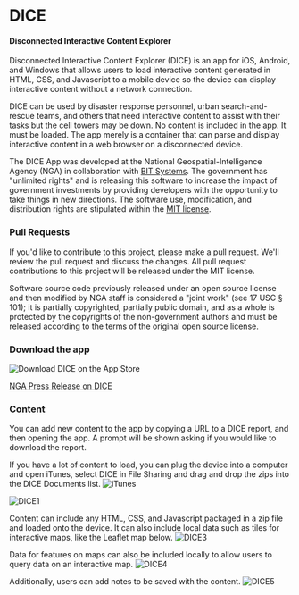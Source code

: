 # DICE

#### Disconnected Interactive Content Explorer ####

Disconnected Interactive Content Explorer (DICE) is an app for iOS, Android, and Windows that allows users to load interactive content generated in HTML, CSS, and Javascript to a mobile device so the device can display interactive content without a network connection.

DICE can be used by disaster response personnel, urban search-and-rescue teams, and others that need interactive content to assist with their tasks but the cell towers may be down.  No content is included in the app.  It must be loaded.  The app merely is a container that can parse and display interactive content in a web browser on a disconnected device.

The DICE App was developed at the National Geospatial-Intelligence Agency (NGA) in collaboration with [BIT Systems](https://www.bit-sys.com/index.jsp). The government has "unlimited rights" and is releasing this software to increase the impact of government investments by providing developers with the opportunity to take things in new directions. The software use, modification, and distribution rights are stipulated within the [MIT license](http://choosealicense.com/licenses/mit/).

### Pull Requests ###
If you'd like to contribute to this project, please make a pull request. We'll review the pull request and discuss the changes. All pull request contributions to this project will be released under the MIT license.

Software source code previously released under an open source license and then modified by NGA staff is considered a "joint work" (see 17 USC § 101); it is partially copyrighted, partially public domain, and as a whole is protected by the copyrights of the non-government authors and must be released according to the terms of the original open source license.

### Download the app
![Download DICE on the App Store](https://itunes.apple.com/us/app/disconnected-interactive-content/id966026588?ls=1&mt=8)

[NGA Press Release on DICE](https://www1.nga.mil/MediaRoom/PressReleases/Pages/2015-06.aspx)

### Content
You can add new content to the app by copying a URL to a DICE report, and then opening the app. A prompt will be shown asking if you would like to download the report.

If you have a lot of content to load, you can plug the device into a computer and open iTunes, select DICE in File Sharing and drag and drop the zips into the DICE Documents list.
![iTunes](https://raw.githubusercontent.com/ngageoint/disconnected-content-explorer-examples/master/DICEUserGuide/img/itunes-load.png)

![DICE1](https://cloud.githubusercontent.com/assets/3793883/4208915/476b4274-3864-11e4-895b-78053f83563e.png)

Content can include any HTML, CSS, and Javascript packaged in a zip file and loaded onto the device. It can also include local data such as tiles for interactive maps, like the Leaflet map below.
![DICE3](https://cloud.githubusercontent.com/assets/3793883/4208912/476148dc-3864-11e4-8855-1e7c8891ad7c.png)

Data for features on maps can also be included locally to allow users to query data on an interactive map.
![DICE4](https://cloud.githubusercontent.com/assets/3793883/4208914/476681da-3864-11e4-9b6c-8dbd24b866fe.png)

Additionally, users can add notes to be saved with the content.
![DICE5](https://cloud.githubusercontent.com/assets/3793883/4208913/476638ec-3864-11e4-8842-5d66cc70445d.png)
